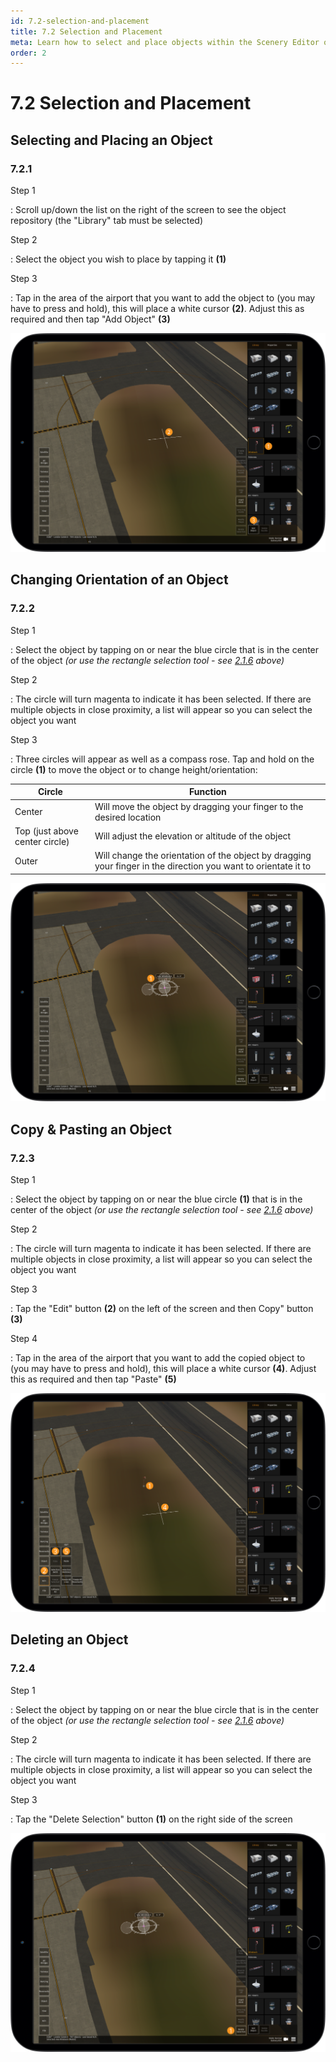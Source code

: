 ```yaml
---
id: 7.2-selection-and-placement
title: 7.2 Selection and Placement
meta: Learn how to select and place objects within the Scenery Editor of Infinite Flight.
order: 2
---
```




# 7.2 Selection and Placement



## Selecting and Placing an Object

### 7.2.1

Step 1

: Scroll up/down the list on the right of the screen to see the object repository (the "Library" tab must be selected)



Step 2

: Select the object you wish to place by tapping it **(1)**



Step 3

: Tap in the area of the airport that you want to add the object to (you may have to press and hold), this will place a white cursor **(2)**. Adjust this as required and then tap "Add Object" **(3)**



![Image 7.2.1.1 - Object Placement](_images/manual/frames/7.2.2.1b.png)



## Changing Orientation of an Object

### 7.2.2

Step 1

: Select the object by tapping on or near the blue circle that is in the center of the object *(or use the rectangle selection tool - see [2.1.6](/guide/scenery-editor-manual/2.-user-interface/2.1-editor-screen#2.1.6) above)*



Step 2

: The circle will turn magenta to indicate it has been selected. If there are multiple objects in close proximity, a list will appear so you can select the object you want



Step 3

: Three circles will appear as well as a compass rose. Tap and hold on the circle **(1)** to move the object or to change height/orientation:



| Circle                         | Function                                                     |
| ------------------------------ | ------------------------------------------------------------ |
| Center                         | Will move the object by dragging your finger to the desired location |
| Top (just above center circle) | Will adjust the elevation or altitude of the object          |
| Outer                          | Will change the orientation of the object by dragging your finger in the direction you want to orientate it to |



![Image 7.2.2.1 - Changing Object Orientation](_images/manual/frames/7.2.3.1b.png)



## Copy & Pasting an Object

### 7.2.3

Step 1

: Select the object by tapping on or near the blue circle **(1)** that is in the center of the object *(or use the rectangle selection tool - see [2.1.6](/guide/scenery-editor-manual/2.-user-interface/2.1-editor-screen#2.1.6) above)*



Step 2

: The circle will turn magenta to indicate it has been selected. If there are multiple objects in close proximity, a list will appear so you can select the object you want



Step 3

: Tap the "Edit" button **(2)** on the left of the screen and then Copy" button **(3)**



Step 4

: Tap in the area of the airport that you want to add the copied object to (you may have to press and hold), this will place a white cursor **(4)**. Adjust this as required and then tap "Paste" **(5)**



![Image 7.2.3.1 - Copy & Pasting an Object](_images/manual/frames/7.2.4.1b.png)



## Deleting an Object

### 7.2.4

Step 1

: Select the object by tapping on or near the blue circle that is in the center of the object *(or use the rectangle selection tool - see [2.1.6](/guide/scenery-editor-manual/2.-user-interface/2.1-editor-screen#2.1.6) above)*



Step 2

: The circle will turn magenta to indicate it has been selected. If there are multiple objects in close proximity, a list will appear so you can select the object you want



Step 3

: Tap the "Delete Selection" button **(1)** on the right side of the screen



![Image 7.2.4.1 - Deleting an Object](_images/manual/frames/7.2.5.1b.png)





